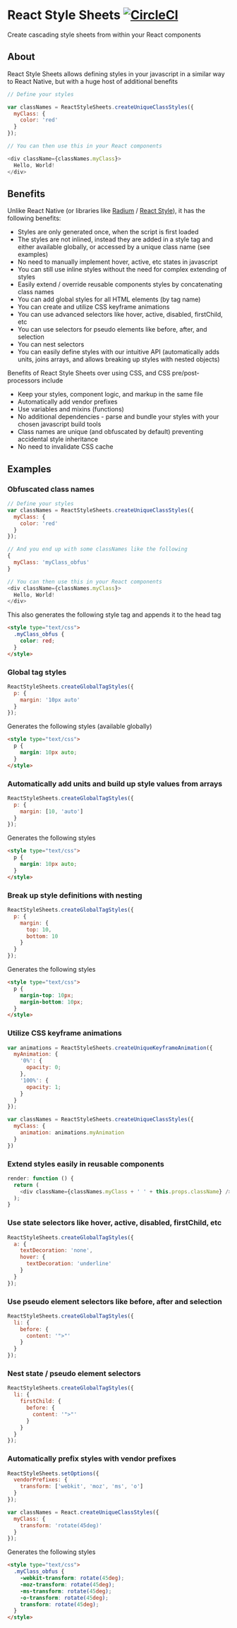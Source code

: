 # React Style Sheets [![CircleCI](https://circleci.com/gh/JakeSidSmith/react-style-sheets.svg?style=svg)](https://circleci.com/gh/JakeSidSmith/react-style-sheets)
Create cascading style sheets from within your React components

## About

React Style Sheets allows defining styles in your javascript in a similar way to React Native, but with a huge host of additional benefits

```javascript
// Define your styles

var classNames = ReactStyleSheets.createUniqueClassStyles({
  myClass: {
    color: 'red'
  }
});

// You can then use this in your React components

<div className={classNames.myClass}>
  Hello, World!
</div>
```

## Benefits

Unlike React Native (or libraries like [Radium](https://github.com/FormidableLabs/radium) / [React Style](https://github.com/js-next/react-style)), it has the following benefits:

* Styles are only generated once, when the script is first loaded
* The styles are not inlined, instead they are added in a style tag and either available globally, or accessed by a unique class name (see examples)
* No need to manually implement hover, active, etc states in javascript
* You can still use inline styles without the need for complex extending of styles
* Easily extend / override reusable components styles by concatenating class names
* You can add global styles for all HTML elements (by tag name)
* You can create and utilize CSS keyframe animations
* You can use advanced selectors like hover, active, disabled, firstChild, etc
* You can use selectors for pseudo elements like before, after, and selection
* You can nest selectors
* You can easily define styles with our intuitive API (automatically adds units, joins arrays, and allows breaking up styles with nested objects)

Benefits of React Style Sheets over using CSS, and CSS pre/post-processors include

* Keep your styles, component logic, and markup in the same file
* Automatically add vendor prefixes
* Use variables and mixins (functions)
* No additional dependencies - parse and bundle your styles with your chosen javascript build tools
* Class names are unique (and obfuscated by default) preventing accidental style inheritance
* No need to invalidate CSS cache

## Examples

### Obfuscated class names

```javascript
// Define your styles
var classNames = ReactStyleSheets.createUniqueClassStyles({
  myClass: {
    color: 'red'
  }
});

// And you end up with some classNames like the following
{
  myClass: 'myClass_obfus'
}

// You can then use this in your React components
<div className={classNames.myClass}>
  Hello, World!
</div>
```

This also generates the following style tag and appends it to the head tag

```html
<style type="text/css">
  .myClass_obfus {
    color: red;
  }
</style>
```

### Global tag styles

```javascript
ReactStyleSheets.createGlobalTagStyles({
  p: {
    margin: '10px auto'
  }
});
```

Generates the following styles (available globally)

```html
<style type="text/css">
  p {
    margin: 10px auto;
  }
</style>
```

### Automatically add units and build up style values from arrays

```javascript
ReactStyleSheets.createGlobalTagStyles({
  p: {
    margin: [10, 'auto']
  }
});
```

Generates the following styles

```html
<style type="text/css">
  p {
    margin: 10px auto;
  }
</style>
```

### Break up style definitions with nesting

```javascript
ReactStyleSheets.createGlobalTagStyles({
  p: {
    margin: {
      top: 10,
      bottom: 10
    }
  }
});
```

Generates the following styles

```html
<style type="text/css">
  p {
    margin-top: 10px;
    margin-bottom: 10px;
  }
</style>
```

### Utilize CSS keyframe animations

```javascript
var animations = ReactStyleSheets.createUniqueKeyframeAnimation({
  myAnimation: {
    '0%': {
      opacity: 0;
    },
    '100%': {
      opacity: 1;
    }
  }
});

var classNames = ReactStyleSheets.createUniqueClassStyles({
  myClass: {
    animation: animations.myAnimation
  }
})
```

### Extend styles easily in reusable components

```javascript
render: function () {
  return (
    <div className={classNames.myClass + ' ' + this.props.className} />
  );
}
```

### Use state selectors like hover, active, disabled, firstChild, etc

```javascript
ReactStyleSheets.createGlobalTagStyles({
  a: {
    textDecoration: 'none',
    hover: {
      textDecoration: 'underline'
    }
  }
});
```

### Use pseudo element selectors like before, after and selection

```javascript
ReactStyleSheets.createGlobalTagStyles({
  li: {
    before: {
      content: '">"'
    }
  }
});
```

### Nest state / pseudo element selectors

```javascript
ReactStyleSheets.createGlobalTagStyles({
  li: {
    firstChild: {
      before: {
        content: '">"'
      }
    }
  }
});
```

### Automatically prefix styles with vendor prefixes

```javascript
ReactStyleSheets.setOptions({
  vendorPrefixes: {
    transform: ['webkit', 'moz', 'ms', 'o']
  }
});

var classNames = React.createUniqueClassStyles({
  myClass: {
    transform: 'rotate(45deg)'
  }
});
```

Generates the following styles

```html
<style type="text/css">
  .myClass_obfus {
    -webkit-transform: rotate(45deg);
    -moz-transform: rotate(45deg);
    -ms-transform: rotate(45deg);
    -o-transform: rotate(45deg);
    transform: rotate(45deg);
  }
</style>
```
